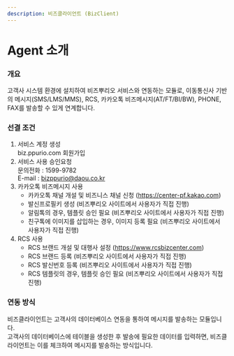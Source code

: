 ```yaml
---
description: 비즈클라이언트 (BizClient)
---
```


# Agent 소개

### 개요

고객사 시스템 환경에 설치하여 비즈뿌리오 서비스와 연동하는 모듈로, 이동통신사 기반의 메시지(SMS/LMS/MMS), RCS, 카카오톡 비즈메시지(AT/FT/BI/BW), PHONE, FAX를 발송할 수 있게 연계합니다.

### 선결 조건

1. 서비스 계정 생성\
   biz.ppurio.com 회원가입
2. 서비스 사용 승인요청\
   문의전화 : 1599-9782\
   E-mail : bizppurio@daou.co.kr
3. 카카오톡 비즈메시지 사용
   * 카카오톡 채널 개설 및 비즈니스 채널 신청 (https://center-pf.kakao.com)
   * 발신프로필키 생성 (비즈뿌리오 사이트에서 사용자가 직접 진행)
   * 알림톡의 경우, 템플릿 승인 필요 (비즈뿌리오 사이트에서 사용자가 직접 진행)
   * 친구톡에 이미지를 삽입하는 경우, 이미지 등록 필요 (비즈뿌리오 사이트에서 사용자가 직접 진행)
4. RCS 사용
   * RCS 브랜드 개설 및 대행사 설정 (https://www.rcsbizcenter.com)
   * RCS 브랜드 등록 (비즈뿌리오 사이트에서 사용자가 직접 진행)
   * RCS 발신번호 등록 (비즈뿌리오 사이트에서 사용자가 직접 진행)
   * RCS 템플릿의 경우, 템플릿 승인 필요 (비즈뿌리오 사이트에서 사용자가 직접 진행)

### 연동 방식

비즈클라이언트는 고객사의 데이터베이스 연동을 통하여 메시지를 발송하는 모듈입니다.\
고객사의 데이터베이스에 테이블을 생성한 후 발송에 필요한 데이터를 입력하면, 비즈클라이언트는 이를 체크하여 메시지를 발송하는 방식입니다.
